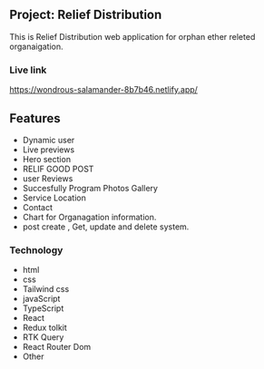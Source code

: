 ## Project: Relief Distribution

This is Relief Distribution web application for orphan ether releted organaigation.

### Live link

https://wondrous-salamander-8b7b46.netlify.app/

## Features

- Dynamic user
- Live previews
- Hero section
- RELIF GOOD POST
- user Reviews
- Succesfully Program Photos Gallery
- Service Location
- Contact
- Chart for Organagation information.
- post create , Get, update and delete system.

### Technology

- html
- css
- Tailwind css
- javaScript
- TypeScript
- React
- Redux tolkit
- RTK Query
- React Router Dom
- Other

